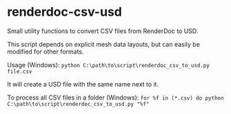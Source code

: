 # renderdoc-csv-usd

Small utility functions to convert CSV files from RenderDoc to USD.

This script depends on explicit mesh data layouts, but can easily be modified for other formats.

Usage (Windows): `python C:\path\to\script\renderdoc_csv_to_usd.py file.csv`

It will create a USD file with the same name next to it.

To process all CSV files in a folder (Windows): `for %f in (*.csv) do python C:\path\to\script\renderdoc_csv_to_usd.py "%f"`
